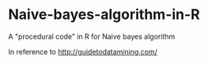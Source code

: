 # Naive-bayes-algorithm-in-R
A "procedural code" in R for Naive bayes algorithm

In reference to http://guidetodatamining.com/
